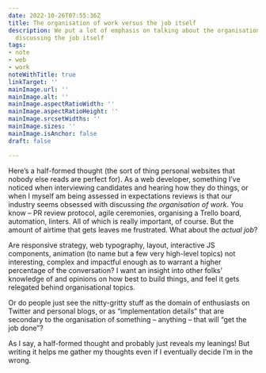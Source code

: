 ```yaml
---
date: 2022-10-26T07:55:36Z
title: The organisation of work versus the job itself
description: We put a lot of emphasis on talking about the organisation of work versus
  discussing the job itself
tags:
- note
- web
- work
noteWithTitle: true
linkTarget: ''
mainImage.url: ''
mainImage.alt: ''
mainImage.aspectRatioWidth: ''
mainImage.aspectRatioHeight: ''
mainImage.srcsetWidths: ''
mainImage.sizes: ''
mainImage.isAnchor: false
draft: false

---
```

Here’s a half-formed thought (the sort of thing personal websites that nobody else reads are perfect for). As a web developer, something I’ve noticed when interviewing candidates and hearing how they do things, or when I myself am being assessed in expectations reviews is that our industry seems obsessed with discussing _the organisation of work_. You know – PR review protocol, agile ceremonies, organising a Trello board, automation, linters. All of which is really important, of course. But the amount of airtime that gets leaves me frustrated. What about the _actual job_?

Are responsive strategy, web typography, layout, interactive JS components, animation (to name but a few very high-level topics) not interesting, complex and impactful enough as to warrant a higher percentage of the conversation? I want an insight into other folks’ knowledge of and opinions on how best to build things, and feel it gets relegated behind organisational topics.

Or do people just see the nitty-gritty stuff as the domain of enthusiasts on Twitter and personal blogs, or as “implementation details” that are secondary to the organisation of something – anything – that will “get the job done”?

As I say, a half-formed thought and probably just reveals my leanings! But writing it helps me gather my thoughts even if I eventually decide I’m in the wrong.
